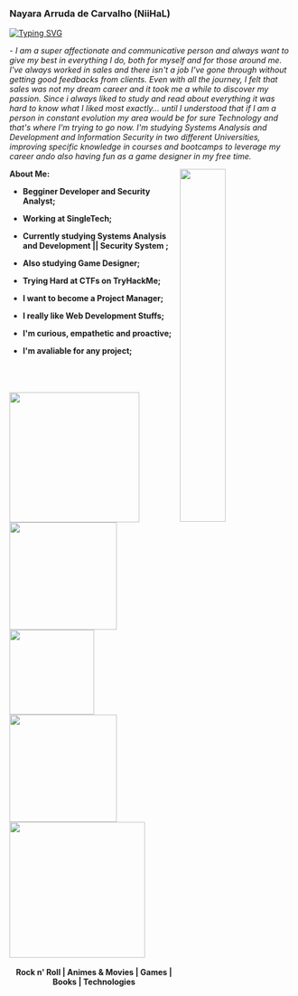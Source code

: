 ### Nayara Arruda de Carvalho (NiiHaL)



[![Typing SVG](https://readme-typing-svg.herokuapp.com?color=FF3670&size=35&center=true&vCenter=true&width=1000&lines=Welcome+to+my+GitHub+profile!;My+name+is+Nayara+Arruda;I'm+a+Security+System+Student;And+also+a+Web+Development+Enthusiast)](https://git.io/typing-svg)
 
 <p>- <i>I am a super affectionate and communicative person and always want to give my best in everything I do, both for myself and for those around me. I've always worked in sales and there isn't a job I've gone through without getting good feedbacks from clients. Even with all the journey, I felt that sales was not my dream career and it took me a while to discover my passion. Since i always liked to study and read about everything it was hard to know what I liked most exactly... until I understood that if I am a person in constant evolution my area would be for sure Technology and that's where I'm trying to go now. I'm studying Systems Analysis and Development and Information Security in two different Universities, improving specific knowledge in courses and bootcamps to leverage my career ando also having fun as a game designer in my free time.</i></p>


<img src="https://i.pinimg.com/originals/6b/5d/32/6b5d32a496de73e0dc68036ca066857e.gif" width="40%" align="right" />

<b>About Me:<b/>

- Begginer Developer and Security Analyst;

- Working at SingleTech;

- Currently studying Systems Analysis and Development || Security System ;

- Also studying Game Designer;
  
- Trying Hard at CTFs on TryHackMe;

- I want to become a Project Manager;

- I really like Web Development Stuffs;

- I'm curious, empathetic and proactive;
  
- I'm avaliable for any project;

<br>
<br>
<br>


<img src="https://media.tenor.com/aOz-HUocH6IAAAAj/one-piece-pixel.gif" width ="230">
<img src="https://media.tenor.com/dWAyzSg88MAAAAAj/one-piece-pixel.gif" width ="190">
<img src="https://media.tenor.com/RcfwvyomzVIAAAAj/one-piece-z-studios.gif" width ="150">
<img src="https://media.tenor.com/bwZru0-WXCQAAAAi/one-piece-z-studios.gif" width ="190">
<img src="https://media.tenor.com/Ji96cpd-9CgAAAAM/one-piece-pixel.gif" width ="240">
<br>
<br>
<div align="center">
<b>Rock n' Roll | Animes & Movies | Games | Books | Technologies</b>
</div>
  
  

  

